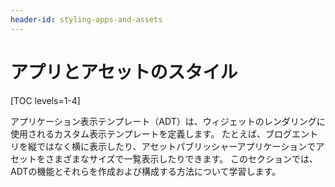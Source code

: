 ```yaml
---
header-id: styling-apps-and-assets
---
```


# アプリとアセットのスタイル

[TOC levels=1-4]

アプリケーション表示テンプレート（ADT）は、ウィジェットのレンダリングに使用されるカスタム表示テンプレートを定義します。 たとえば、ブログエントリを縦ではなく横に表示したり、アセットパブリッシャーアプリケーションでアセットをさまざまなサイズで一覧表示したりできます。 このセクションでは、ADTの機能とそれらを作成および構成する方法について学習します。
